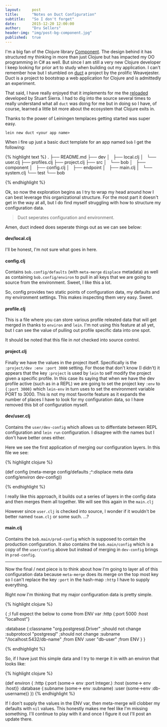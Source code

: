 ```yaml
---
layout:     post
title:      "Notes on Duct Configuration"
subtitle:   "So I don't forget"
date:       2015-12-20 12:00:00
author:     "Dru Sellers"
header-img: "img/post-bg-component.jpg"
published:  true
---
```


I'm a big fan of the Clojure library
[Component](https://github.com/stuartsierra/component). The design behind it
has structured my thinking in more than just Clojure but has impacted my OO
programming in C# as well. But since I am still a very new Clojure developer I
keep looking for prior art to study when building out my application. I can't
remember how but I stumbled on [duct](https://github.com/weavejester/duct) a
project by the prolific Weavejester. Duct is a project to bootstrap a web
application for Clojure and is admittedly an experiment.

That said, I have really enjoyed that it implements for me the
[reloaded](http://thinkrelevance.com/blog/2013/06/04/clojure-workflow-reloaded)
developed by Stuart Sierra. I had to dig into the source several times to 
really understand what all `duct` was doing for me but in doing so I have,
of course, learned a little bit more about the ecosystem that Clojure exits
in.

Thanks to the power of Leiningen templaces getting started was super easy.

`lein new duct <your app name>`

When i fire up just a basic duct template for an app named `bob` I get the following:

{% highlight text %}
.
├── README.md
├── dev
│   ├── local.clj
│   └── user.clj
├── profiles.clj
├── project.clj
├── src
│   └── bob
│       ├── component
│       ├── config.clj
│       ├── endpoint
│       ├── main.clj
│       └── system.clj
└── test
    └── bob

{% endhighlight %}

Ok, so now the exploration begins as I try to wrap my head around how
I can best leverage this organizational structure. For the most part it doesn't
get in the way at all, but I do find myself struggling with how to structure
my configuration data.

> Duct seperates configuration and environment.

Amen, duct indeed does seperate things out as we can see below:

#### dev/local.clj

I'll be honest, I'm not sure what goes in here.

#### config.clj

Contains `bob.config/defaults` (with `meta-merge` `displace` metadata) as well
as containing `bob.config/environ` to pull in all keys that we are going to
source from the environment. Sweet, I like this a lot.

So, config provides two static points of configuration data, my defaults
and my environment settings. This makes inspecting them very easy. Sweet.

#### profile.clj

This is a file where you can store various profile releated data that will
get merged in thanks to `environ` and `lein`. I'm not using this feature
at all yet, but I can see the value of pulling out profile specific data
into one spot.

It should be noted that this file in *not* checked into source control.

#### project.clj

Finally we have the values in the project itself. Specifically is the
`:project/dev :env :port 3000` setting. For those that don't know (I didn't)
it appears that the key `:project` is used by `lein` to self modify the
project given a specific profile. In this case its saying that when we
have the dev profile active (such as in a REPL) we are going to set the
project key `:env` to `{:port 3000}` which `lein-env` in turn uses to set
the environment variable PORT to 3000. This is not my most favorite feature
as it expands the number of places I have to look for my configuration data, 
so I have removed this bit of configuration myself.

#### dev/user.clj 

Contains the `user/dev-config` which allows us to diffentiate between REPL 
configuration and `lein run` configuration. I disagree with the names but
I don't have better ones either. 

Here we see the first application of merging our configuration layers. In
this file we see:

{% highlight clojure %}

(def config (meta-merge config/defaults ;^:displace meta data
                        config/environ
                        dev-config))

{% endhighlight %}

I really like this approach, it builds out a series of layers in the config
data and then merges them all together. We will see this again in the
`main.clj`

However since `user.clj` is checked into source, I wonder if it wouldn't
be better named `team.clj` or some such. ...?

#### main.clj

Contains the `bob.main/prod-config` which is supposed to contain the production
configuration. It also contains the `bob.main/config` which is a copy of the
`user/config` above but instead of merging in `dev-config` brings in
`prod-config`. 

---

Now the final / next piece is to think about how I'm going to layer all of 
this configuration data because `meta-merge` does its merge on the top most key
so I can't replace the key `:port` in the hash-map `:http` I have to supply
everything.

Right now I'm thinking that my major configuration data is pretty simple.

{% highlight clojure %}

{
  ;I full expect the below to come from ENV var
  :http {:port 5000 :host "localhost"}

  :database {:classname "org.postgresql.Driver" ;should not change
             :subprotocol "postgresql"          ;should not change
             :subname "/localhost:5432/db-name" ;from ENV
             :user "db-user"                    ;from ENV
            }
}

{% endhighlight %}

So, if I have just this simple data and I try to merge it in with an 
environ that looks like:

{% highlight clojure %}

(def environ {
  :http {:port (some-> env :port Integer.)
         :host (some-> env :host)}
  :database {:subname (some-> env :subname)
             :user (some->env :db-username)}
})
{% endhighlight %}

If I don't supply the values in the ENV var, then meta-merge will clobber
my defaults with `nil` values. This honestly makes me feel like I'm missing
something. I'll continue to play with it and once I figure it out I'll post
an update there.
